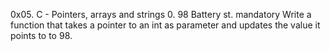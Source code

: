 0x05. C - Pointers, arrays and strings
0. 98 Battery st.
mandatory
Write a function that takes a pointer to an int as parameter and updates the value it points to to 98.
